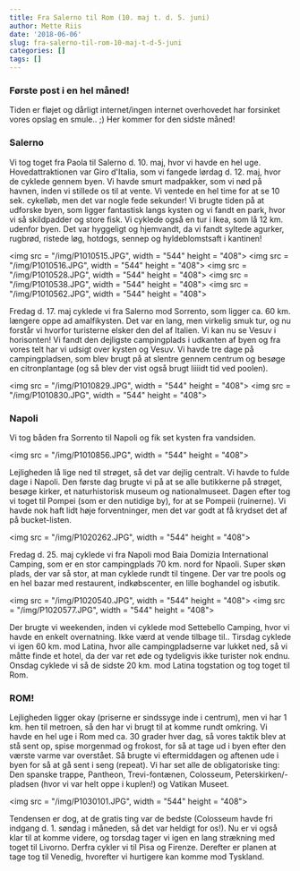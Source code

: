```yaml
---
title: Fra Salerno til Rom (10. maj t. d. 5. juni)
author: Mette Riis
date: '2018-06-06'
slug: fra-salerno-til-rom-10-maj-t-d-5-juni
categories: []
tags: []
---
```



### Første post i en hel måned! 

Tiden er fløjet og dårligt internet/ingen internet overhovedet har forsinket vores opslag en smule.. ;) Her kommer for den sidste måned!

### Salerno

Vi tog toget fra Paola til Salerno d. 10. maj, hvor vi havde en hel uge. Hovedattraktionen var Giro d'Italia, som vi fangede lørdag d. 12. maj, hvor de cyklede gennem byen. Vi havde smurt madpakker, som vi nød på havnen, inden vi stillede os til at vente. Vi ventede en hel time for at se 10 sek. cykelløb, men det var nogle fede sekunder! 
Vi brugte tiden på at udforske byen, som ligger fantastisk langs kysten og vi fandt en park, hvor vi så skildpadder og store fisk. Vi cyklede også en tur i Ikea, som lå 12 km. udenfor byen. Det var hyggeligt og hjemvandt, da vi fandt syltede agurker, rugbrød, ristede løg, hotdogs, sennep og hyldeblomstsaft i kantinen!

<img src = "/img/P1010515.JPG", width = "544" height = "408">
<img src = "/img/P1010516.JPG", width = "544" height = "408">
<img src = "/img/P1010528.JPG", width = "544" height = "408">
<img src = "/img/P1010538.JPG", width = "544" height = "408">
<img src = "/img/P1010562.JPG", width = "544" height = "408">

Fredag d. 17. maj cyklede vi fra Salerno mod Sorrento, som ligger ca. 60 km. længere oppe ad amalfikysten. Det var en lang, men virkelig smuk tur, og nu forstår vi hvorfor turisterne elsker den del af Italien. Vi kan nu se Vesuv i horisonten! Vi fandt den dejligste campingplads i udkanten af byen og fra vores telt har vi udsigt over kysten og Vesuv. Vi havde tre dage på campingpladsen, som blev brugt på at slentre gennem centrum og besøge en citronplantage (og så blev der vist også brugt liiiidt tid ved poolen).

<img src = "/img/P1010829.JPG", width = "544" height = "408">
<img src = "/img/P1010830.JPG", width = "544" height = "408">


### Napoli

Vi tog båden fra Sorrento til Napoli og fik set kysten fra vandsiden.

<img src = "/img/P1010856.JPG", width = "544" height = "408">

Lejligheden lå lige ned til strøget, så det var dejlig centralt. Vi havde to fulde dage i Napoli. Den første dag brugte vi på at se alle butikkerne på strøget, besøge kirker, et naturhistorisk museum og nationalmuseet. Dagen efter tog vi toget til Pompei (som er den nutidige by), for at se Pompeii (ruinerne). Vi havde nok haft lidt høje forventninger, men det var godt at få krydset det af på bucket-listen.

<img src = "/img/P1020262.JPG", width = "544" height = "408">

Fredag d. 25. maj cyklede vi fra Napoli mod Baia Domizia International Camping, som er en stor campingplads 70 km. nord for Npaoli. Super skøn plads, der var så stor, at man cyklede rundt til tingene. Der var tre pools og en hel bazar med restaurent, indkøbscenter, en lille boghandel og isbutik.

<img src = "/img/P1020540.JPG", width = "544" height = "408">
<img src = "/img/P1020577.JPG", width = "544" height = "408">

Der brugte vi weekenden, inden vi cyklede mod Settebello Camping, hvor vi havde en enkelt overnatning. Ikke værd at vende tilbage til.. Tirsdag cyklede vi igen 60 km. mod Latina, hvor alle campingpladserne var lukket ned, så vi måtte finde et hotel, da der var ret øde og tydeligvis ikke turister nok endnu. Onsdag cyklede vi så de sidste 20 km. mod Latina togstation og tog toget til Rom.

### ROM!

Lejligheden ligger okay (priserne er sindssyge inde i centrum), men vi har 1 km. hen til metroen, så den har vi brugt til at komme rundt omkring. Vi havde en hel uge i Rom med ca. 30 grader hver dag, så vores taktik blev at stå sent op, spise morgenmad og frokost, for så at tage ud i byen efter den værste varme var overstået. Så brugte vi eftermiddagen og aftenen ude i byen for så at gå sent i seng (repeat). Vi har set alle de obligatoriske ting: Den spanske trappe, Pantheon, Trevi-fontænen, Colosseum, Peterskirken/-pladsen (hvor vi var helt oppe i kuplen!) og Vatikan Museet.

<img src = "/img/P1030101.JPG", width = "544" height = "408">

Tendensen er dog, at de gratis ting var de bedste (Colosseum havde fri indgang d. 1. søndag i måneden, så det var heldigt for os!). Nu er vi også klar til at komme videre, og torsdag tager vi igen en lang strækning med toget til Livorno. Derfra cykler vi til Pisa og Firenze. Derefter er planen at tage tog til Venedig, hvorefter vi hurtigere kan komme mod Tyskland.



